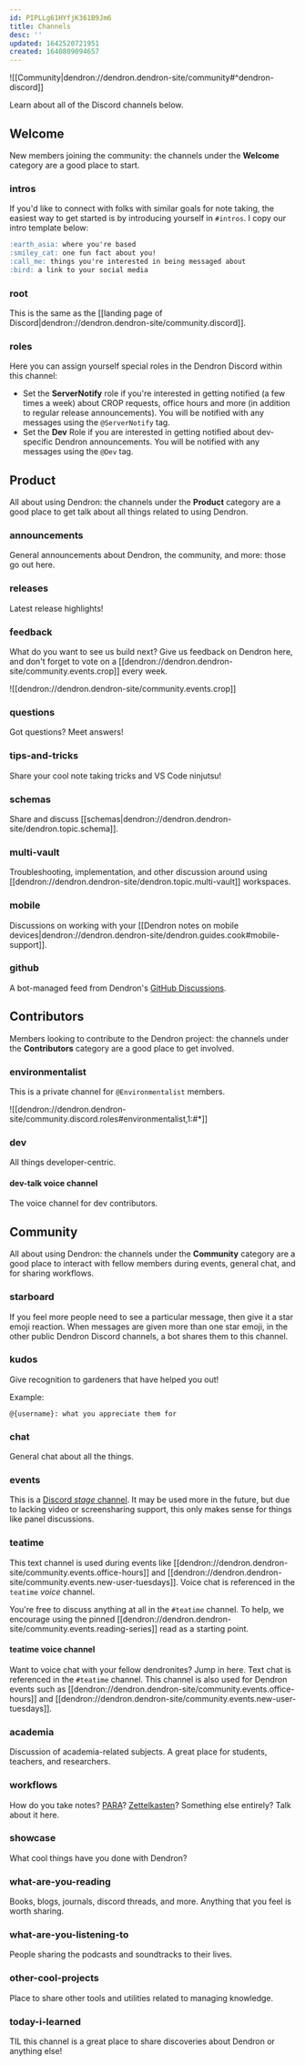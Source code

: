 ```yaml
---
id: PIPLLg61HYfjK361B9Jm6
title: Channels
desc: ''
updated: 1642520721951
created: 1640809094657
---
```


![[Community|dendron://dendron.dendron-site/community#^dendron-discord]]

Learn about all of the Discord channels below.

## Welcome

New members joining the community: the channels under the **Welcome** category are a good place to start.

### intros

If you'd like to connect with folks with similar goals for note taking, the easiest way to get started is by introducing yourself in `#intros`.  I copy our intro template below:

```markdown
:earth_asia: where you're based
:smiley_cat: one fun fact about you!
:call_me: things you're interested in being messaged about
:bird: a link to your social media
```

### root

This is the same as the [[landing page of Discord|dendron://dendron.dendron-site/community.discord]].

### roles

Here you can assign yourself special roles in the Dendron Discord within this channel:

- Set the **ServerNotify** role if you're interested in getting notified (a few times a week) about CROP requests, office hours and more (in addition to regular release announcements). You will be notified with any messages using the `@ServerNotify` tag.
- Set the **Dev** Role if you are interested in getting notified about dev-specific Dendron announcements. You will be notified with any messages using the `@Dev` tag.

## Product

All about using Dendron: the channels under the **Product** category are a good place to get talk about all things related to using Dendron.

### announcements

General announcements about Dendron, the community, and more: those go out here.

### releases

Latest release highlights!

### feedback

What do you want to see us build next? Give us feedback on Dendron here, and don't forget to vote on a [[dendron://dendron.dendron-site/community.events.crop]] every week.

![[dendron://dendron.dendron-site/community.events.crop]]

### questions

Got questions? Meet answers!

### tips-and-tricks

Share your cool note taking tricks and VS Code ninjutsu!

### schemas

Share and discuss [[schemas|dendron://dendron.dendron-site/dendron.topic.schema]].

### multi-vault

Troubleshooting, implementation, and other discussion around using [[dendron://dendron.dendron-site/dendron.topic.multi-vault]] workspaces.

### mobile

Discussions on working with your [[Dendron notes on mobile devices|dendron://dendron.dendron-site/dendron.guides.cook#mobile-support]].

### github

A bot-managed feed from Dendron's [GitHub Discussions](https://link.dendron.so/6WvK).

## Contributors

Members looking to contribute to the Dendron project: the channels under the **Contributors** category are a good place to get involved.

### environmentalist

This is a private channel for `@Environmentalist` members.

![[dendron://dendron.dendron-site/community.discord.roles#environmentalist,1:#*]]

### dev

All things developer-centric.

#### dev-talk voice channel

The voice channel for dev contributors.

## Community

All about using Dendron: the channels under the **Community** category are a good place to interact with fellow members during events, general chat, and for sharing workflows.

### starboard

If you feel more people need to see a particular message, then give it a star emoji reaction. When messages are given more than one star emoji, in the other public Dendron Discord channels, a bot shares them to this channel.

### kudos

Give recognition to gardeners that have helped you out!

Example:

```
@{username}: what you appreciate them for
```

### chat

General chat about all the things.

### events

This is a [Discord _stage_ channel](https://discord.com/stages). It may be used more in the future, but due to lacking video or screensharing support, this only makes sense for things like panel discussions.

### teatime

This text channel is used during events like [[dendron://dendron.dendron-site/community.events.office-hours]] and [[dendron://dendron.dendron-site/community.events.new-user-tuesdays]]. Voice chat is referenced in the `teatime` _voice_ channel.

You're free to discuss anything at all in the `#teatime` channel. To help, we encourage using the pinned [[dendron://dendron.dendron-site/community.events.reading-series]] read as a starting point.

#### teatime voice channel

Want to voice chat with your fellow dendronites? Jump in here. Text chat is referenced in the `#teatime` channel. This channel is also used for Dendron events such as [[dendron://dendron.dendron-site/community.events.office-hours]] and [[dendron://dendron.dendron-site/community.events.new-user-tuesdays]].

### academia

Discussion of academia-related subjects. A great place for students, teachers, and researchers.

### workflows

How do you take notes? [PARA](https://fortelabs.co/blog/para/)? [Zettelkasten](https://zettelkasten.de/posts/overview/)? Something else entirely? Talk about it here.

### showcase

What cool things have you done with Dendron?

### what-are-you-reading

Books, blogs, journals, discord threads, and more. Anything that you feel is worth sharing.

### what-are-you-listening-to

People sharing the podcasts and soundtracks to their lives.

### other-cool-projects

Place to share other tools and utilities related to managing knowledge.

### today-i-learned

TIL this channel is a great place to share discoveries about Dendron or anything else!

##